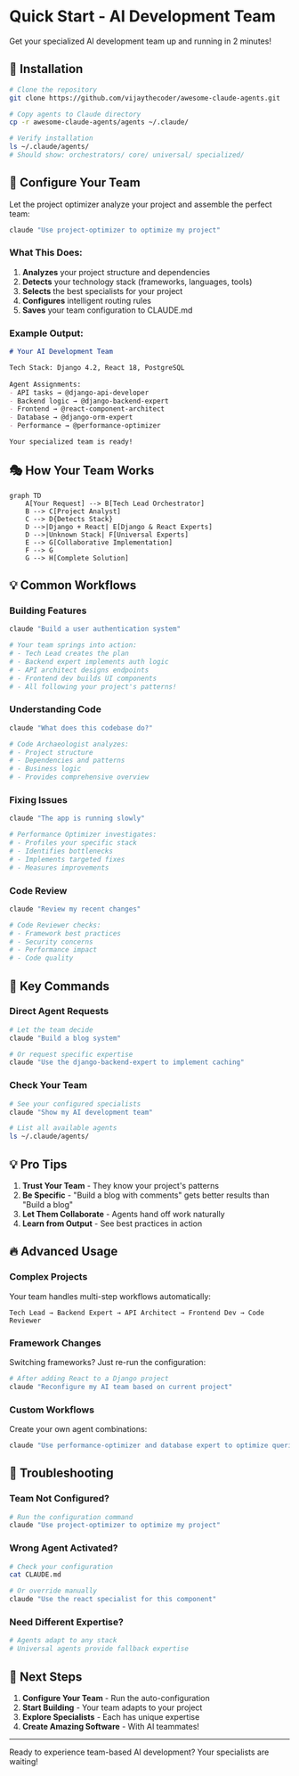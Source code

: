 # Quick Start - AI Development Team

Get your specialized AI development team up and running in 2 minutes!

## 🚀 Installation

```bash
# Clone the repository
git clone https://github.com/vijaythecoder/awesome-claude-agents.git

# Copy agents to Claude directory
cp -r awesome-claude-agents/agents ~/.claude/

# Verify installation
ls ~/.claude/agents/
# Should show: orchestrators/ core/ universal/ specialized/
```

## 🎯 Configure Your Team

Let the project optimizer analyze your project and assemble the perfect team:

```bash
claude "Use project-optimizer to optimize my project"
```

### What This Does:
1. **Analyzes** your project structure and dependencies
2. **Detects** your technology stack (frameworks, languages, tools)
3. **Selects** the best specialists for your project
4. **Configures** intelligent routing rules
5. **Saves** your team configuration to CLAUDE.md

### Example Output:
```markdown
# Your AI Development Team

Tech Stack: Django 4.2, React 18, PostgreSQL
  
Agent Assignments:
- API tasks → @django-api-developer
- Backend logic → @django-backend-expert
- Frontend → @react-component-architect
- Database → @django-orm-expert
- Performance → @performance-optimizer

Your specialized team is ready!
```

## 🎭 How Your Team Works

```mermaid
graph TD
    A[Your Request] --> B[Tech Lead Orchestrator]
    B --> C[Project Analyst]
    C --> D{Detects Stack}
    D -->|Django + React| E[Django & React Experts]
    D -->|Unknown Stack| F[Universal Experts]
    E --> G[Collaborative Implementation]
    F --> G
    G --> H[Complete Solution]
```

## 💡 Common Workflows

### Building Features
```bash
claude "Build a user authentication system"

# Your team springs into action:
# - Tech Lead creates the plan
# - Backend expert implements auth logic
# - API architect designs endpoints
# - Frontend dev builds UI components
# - All following your project's patterns!
```

### Understanding Code
```bash
claude "What does this codebase do?"

# Code Archaeologist analyzes:
# - Project structure
# - Dependencies and patterns
# - Business logic
# - Provides comprehensive overview
```

### Fixing Issues
```bash
claude "The app is running slowly"

# Performance Optimizer investigates:
# - Profiles your specific stack
# - Identifies bottlenecks
# - Implements targeted fixes
# - Measures improvements
```

### Code Review
```bash
claude "Review my recent changes"

# Code Reviewer checks:
# - Framework best practices
# - Security concerns
# - Performance impact
# - Code quality
```

## 🎯 Key Commands

### Direct Agent Requests
```bash
# Let the team decide
claude "Build a blog system"

# Or request specific expertise
claude "Use the django-backend-expert to implement caching"
```

### Check Your Team
```bash
# See your configured specialists
claude "Show my AI development team"

# List all available agents
ls ~/.claude/agents/
```

## 💡 Pro Tips

1. **Trust Your Team** - They know your project's patterns
2. **Be Specific** - "Build a blog with comments" gets better results than "Build a blog"
3. **Let Them Collaborate** - Agents hand off work naturally
4. **Learn from Output** - See best practices in action

## 🔥 Advanced Usage

### Complex Projects
Your team handles multi-step workflows automatically:
```
Tech Lead → Backend Expert → API Architect → Frontend Dev → Code Reviewer
```

### Framework Changes
Switching frameworks? Just re-run the configuration:
```bash
# After adding React to a Django project
claude "Reconfigure my AI team based on current project"
```

### Custom Workflows
Create your own agent combinations:
```bash
claude "Use performance-optimizer and database expert to optimize queries"
```

## 🐛 Troubleshooting

### Team Not Configured?
```bash
# Run the configuration command
claude "Use project-optimizer to optimize my project"
```

### Wrong Agent Activated?
```bash
# Check your configuration
cat CLAUDE.md

# Or override manually
claude "Use the react specialist for this component"
```

### Need Different Expertise?
```bash
# Agents adapt to any stack
# Universal agents provide fallback expertise
```

## 🚀 Next Steps

1. **Configure Your Team** - Run the auto-configuration
2. **Start Building** - Your team adapts to your project
3. **Explore Specialists** - Each has unique expertise
4. **Create Amazing Software** - With AI teammates!

---

Ready to experience team-based AI development? Your specialists are waiting!